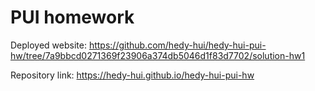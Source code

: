 # PUI homework

Deployed website: https://github.com/hedy-hui/hedy-hui-pui-hw/tree/7a9bbcd0271369f23906a374db5046d1f83d7702/solution-hw1

Repository link: https://hedy-hui.github.io/hedy-hui-pui-hw
